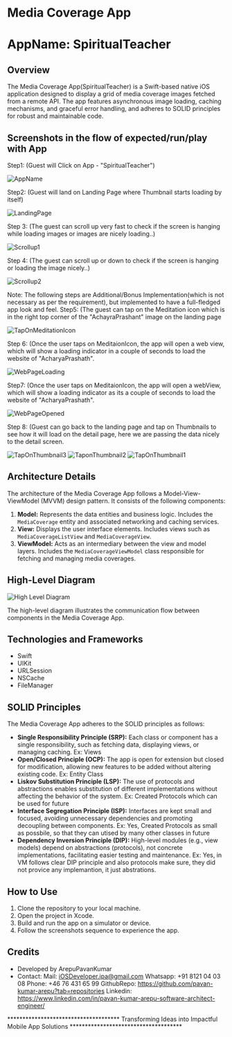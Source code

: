 # Media Coverage App 
# AppName: SpiritualTeacher

## Overview

The Media Coverage App(SpiritualTeacher) is a Swift-based native iOS application designed to display a grid of media coverage images fetched from a remote API. 
The app features asynchronous image loading, caching mechanisms, and graceful error handling, and adheres to SOLID principles for robust and maintainable code.

## Screenshots in the flow of expected/run/play with App

Step1: (Guest will Click on App - "SpiritualTeacher")

![AppName](https://github.com/pavan-kumar-arepu/SmartImageLoader/assets/13812858/d50adb34-654a-459b-9a8f-94b859a14dd1)

Step2: (Guest will land on Landing Page where Thumbnail starts loading by itself)

![LandingPage](https://github.com/pavan-kumar-arepu/SmartImageLoader/assets/13812858/e3a18ff6-3eed-4815-a100-6c1ebef400f9)

Step 3: (The guest can scroll up very fast to check if the screen is hanging while loading images or images are nicely loading..)

![Scrollup1](https://github.com/pavan-kumar-arepu/SmartImageLoader/assets/13812858/1c2ab194-8fb6-4d0d-84fa-74ec41eb9827)

Step 4: (The guest can scroll up or down to check if the screen is hanging or loading the image nicely..)

![Scrollup2](https://github.com/pavan-kumar-arepu/SmartImageLoader/assets/13812858/aeb945b0-086f-4207-bb38-1b452091cc9a)

Note: The following steps are Additional/Bonus Implementation(which is not necessary as per the requirement), but implemented to have a full-fledged app look and feel.
Step5: (The guest can tap on the Meditation icon which is in the right top corner of the "AchayraPrashant" image on the landing page

![TapOnMeditationIcon](https://github.com/pavan-kumar-arepu/SmartImageLoader/assets/13812858/88b7ca15-b89a-4220-9bd0-8956af625162)

Step 6: (Once the user taps on MeditaionIcon, the app will open a web view, which will show a loading indicator in a couple of seconds to load the website of "AcharyaPrashath".

![WebPageLoading](https://github.com/pavan-kumar-arepu/SmartImageLoader/assets/13812858/f99683b7-b03d-4dee-874d-24b62a9ee4fc)

Step7: (Once the user taps on MeditaionIcon, the app will open a webView, which will show a loading indicator as its a couple of seconds to load the website of "AcharyaPrashath".

![WebPageOpened](https://github.com/pavan-kumar-arepu/SmartImageLoader/assets/13812858/711dbd1f-0754-46bb-9387-cf394cdc288f)

Step 8: (Guest can go back to the landing page and tap on Thumbnails to see how it will load on the detail page, here we are passing the data nicely to the detail screen.

![TapOnThumbnail3](https://github.com/pavan-kumar-arepu/SmartImageLoader/assets/13812858/40ec1842-f4f4-4226-bc57-e1dce069de7e)
![TaponThumbnail2](https://github.com/pavan-kumar-arepu/SmartImageLoader/assets/13812858/d64c95e7-9d7d-483e-b307-84d4bf015e76)
![TapOnThumbnail1](https://github.com/pavan-kumar-arepu/SmartImageLoader/assets/13812858/337d6b29-4c9e-4426-9895-aa8c13492f6d)



## Architecture Details

The architecture of the Media Coverage App follows a Model-View-ViewModel (MVVM) design pattern. It consists of the following components:

1. **Model:** Represents the data entities and business logic. Includes the `MediaCoverage` entity and associated networking and caching services.
2. **View:** Displays the user interface elements. Includes views such as `MediaCoverageListView` and `MediaCoverageView`.
3. **ViewModel:** Acts as an intermediary between the view and model layers. Includes the `MediaCoverageViewModel` class responsible for fetching and managing media coverages.

## High-Level Diagram

![High Level Diagram](/path/to/high_level_diagram.png)

The high-level diagram illustrates the communication flow between components in the Media Coverage App.

## Technologies and Frameworks

- Swift
- UIKit
- URLSession
- NSCache
- FileManager

## SOLID Principles

The Media Coverage App adheres to the SOLID principles as follows:

- **Single Responsibility Principle (SRP):** Each class or component has a single responsibility, such as fetching data, displaying views, or managing caching.
Ex: Views
- **Open/Closed Principle (OCP):** The app is open for extension but closed for modification, allowing new features to be added without altering existing code.
Ex: Entity Class
- **Liskov Substitution Principle (LSP):** The use of protocols and abstractions enables substitution of different implementations without affecting the behavior of the system.
Ex: Created Protocols which can be used for future
- **Interface Segregation Principle (ISP):** Interfaces are kept small and focused, avoiding unnecessary dependencies and promoting decoupling between components.
Ex: Yes, Created Protocols as small as possbile, so that they can utised by many other classes in future 
- **Dependency Inversion Principle (DIP):** High-level modules (e.g., view models) depend on abstractions (protocols), not concrete implementations, facilitating easier testing and maintenance.
Ex: Yes, in VM follows clear DIP principle and also protocols make sure, they did not provice any implemantion, it just abstrations. 

## How to Use

1. Clone the repository to your local machine.
2. Open the project in Xcode.
3. Build and run the app on a simulator or device.
4. Follow the screenshots sequence to experience the app. 

## Credits

- Developed by ArepuPavanKumar
- Contact: 
Mail: iOSDeveloper.ipa@gmail.com
Whatsapp: +91 8121 04 03 08
Phone:  +46 76 431 65 99
GithubRepo: https://github.com/pavan-kumar-arepu?tab=repositories
Linkedin: https://www.linkedin.com/in/pavan-kumar-arepu-software-architect-engineer/

*************************************   Transforming Ideas into Impactful Mobile App Solutions *************************************
